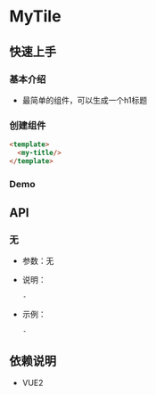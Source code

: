 # MyTile


## 快速上手

###  基本介绍

* 最简单的组件，可以生成一个h1标题


### 创建组件
```html
<template>
  <my-title/>
</template>
```
### Demo
<my-title-demo/>


## API

### 无
* 参数：无
* 说明：

      -
* 示例：

      -

## 依赖说明

* VUE2
